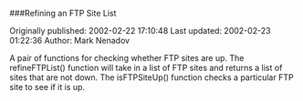 ###Refining an FTP Site List

Originally published: 2002-02-22 17:10:48
Last updated: 2002-02-23 01:22:36
Author: Mark Nenadov

A pair of functions for checking whether FTP sites are up. The refineFTPList() function will take in a list of FTP sites and returns a list of sites that are not down. The isFTPSiteUp() function checks a particular FTP site to see if it is up.